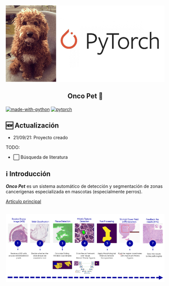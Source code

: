 <p align="center">
    <br>
    <img src="assets/pet.png"/>
    </a>
    <br>
</p>

<h2 align="center">
<p>Onco Pet 🐾</p>
</h2>

[![made-with-python](https://img.shields.io/badge/Made%20with-Python-1f425f.svg)](https://www.python.org/)
[![pytorch](https://img.shields.io/badge/PyTorch-1.9-EE4C2C.svg?style=flat&logo=pytorch)](https://pytorch.org)

## 🆕 Actualización
- 21/09/21: Proyecto creado

 TODO:
- ⬜️ Búsqueda de literatura

## ℹ️ Introducción
***Onco Pet*** es un sistema automático de detección y segmentación de zonas cancerígenas especializada en mascotas (especialmente perros).

[Artículo principal](https://medium.com/pytorch/how-ai-is-helping-vets-to-help-our-pets-e6e3d58c052e)

<p align="center">
    <br>
    <img src="assets/zona.png"/>
    </a>
    <br>
</p>
